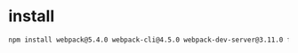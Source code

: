 # install
```bash
npm install webpack@5.4.0 webpack-cli@4.5.0 webpack-dev-server@3.11.0 faker@5.1.0 html-webpack-plugin@5
```
